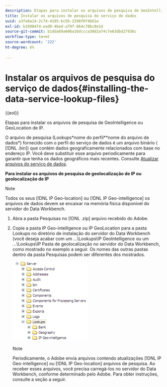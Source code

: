 ```yaml
---
description: Etapas para instalar os arquivos de pesquisa de GeoIntelligence ou GeoLocation de IP.
title: Instalar os arquivos de pesquisa do serviço de dados
uuid: a3fe8a14-2c74-4105-bc5b-2298f0f4b61e
exl-id: b19904f4-ead0-4bed-a79f-864c78bc0e1d
source-git-commit: b1dda69a606a16dccca30d2a74c7e63dbd27936c
workflow-type: tm+mt
source-wordcount: '222'
ht-degree: 6%

---
```


# Instalar os arquivos de pesquisa do serviço de dados{#installing-the-data-service-lookup-files}

{{eol}}

Etapas para instalar os arquivos de pesquisa de GeoIntelligence ou GeoLocation de IP.

O arquivo de pesquisa (Lookups\*nome do perfil*\*nome do arquivo de dados*) fornecido com o perfil do serviço de dados é um arquivo binário ( [!DNL .bin]) que contém dados geograficamente relacionados com base no endereço IP. Você deve substituir esse arquivo periodicamente para garantir que tenha os dados geográficos mais recentes. Consulte [Atualizar arquivos do serviço de dados](../../../../home/c-geo-oview/c-wk-data-svcs/c-updt-data-svc-files.md#concept-2b3d11e4cb814fc09add5de58a87045c).

**Para instalar os arquivos de pesquisa de geolocalização de IP ou geolocalização de IP**

>[!NOTE]
>
>Todos os seus [!DNL IP Geo-location] ou [!DNL IP Geo-intelligence] os arquivos de dados devem se encaixar na memória física disponível do servidor do Data Workbench.

1. Abra a pasta Pesquisas no [!DNL .zip] arquivo recebido do Adobe.
1. Copie a pasta IP Geo-intelligence ou IP GeoLocation para a pasta Lookups no diretório de instalação do servidor do Data Workbench (você deseja acabar com um ...\Lookups\IP GeoIntelligence ou um ...\Lookups\IP Pasta de geolocalização no servidor do Data Workbench, como mostrado no exemplo a seguir. Os nomes das outras pastas dentro da pasta Pesquisas podem ser diferentes dos mostrados.

   ![Informações da etapa](assets/Geo_installLookups_dirIP.png)

   >[!NOTE]
   >
   >Periodicamente, o Adobe envia arquivos contendo atualizações [!DNL IP Geo-intelligence] ou [!DNL IP Geo-location] arquivos de pesquisa. Ao receber esses arquivos, você precisa carregá-los no servidor do Data Workbench, conforme determinado pelo Adobe. Para obter instruções, consulte a seção a seguir.
